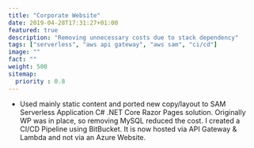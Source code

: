 ```yaml
---
title: "Corporate Website"
date: 2019-04-28T17:31:27+01:00
featured: true
description: "Removing unnecessary costs due to stack dependency"
tags: ["serverless", "aws api gateway", "aws sam", "ci/cd"]
image: ""
fact: ""
weight: 500
sitemap:
  priority : 0.8
---
```


- Used mainly static content and ported new copy/layout to SAM Serverless Application C# .NET Core Razor Pages solution. Originally WP was in place, so removing MySQL reduced the cost. I created a CI/CD Pipeline using BitBucket.  It is now hosted via API Gateway & Lambda and not via an Azure Website.
